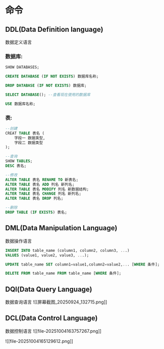 # 命令
## DDL(Data Definition language)
数据定义语言
### 数据库:
```sql
SHOW DATABASES;

CREATE DATABASE (IF NOT EXISTS) 数据库名称;

DROP DATABASE (IF NOT EXISTS) 数据库;

SELECT DATABASE(); --查看现在使用的数据库

USE 数据库名称;
```
### 表:
```sql
--创建
CREAT TABLE 表名 (
	字段一 数据类型,
	字段二 数据类型
);

--查询
SHOW TABLES;
DESC 表名;

--修改
ALTER TABLE 表名 RENAME TO 新表名;
ALTER TABLE 表名 ADD 列名 新列名;
ALTER TABLE 表名 MODIFY 列名 新数据结构;
ALTER TABLE 表名 CHANGE 列名 新列名;
ALTER TABLE 表名 DROP 列名;

--删除
DROP TABLE (IF EXISTS) 表名;

```

## DML(Data Manipulation Language)
数据操作语言
```SQL
INSERT INTO table_name (column1, column2, column3, ...)
VALUES (value1, value2, value3, ...);

UPDATE table_name SET column1=value1,column2=value2,... [WHERE 条件];

DELETE FROM table_name FROM table_name [WHERE 条件];
```

## DQl(Data Query Language)
数据查询语言
![[屏幕截图_20250924_132715.png]]
## DCL(Data Control Language)
数据控制语言
![[file-20251004163757267.png]]

![[file-20251004165129612.png]]
